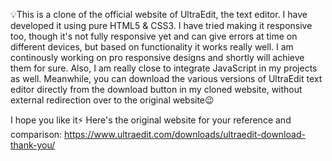 💡This is a clone of the official website of UltraEdit, the text editor. I have developed it using pure HTML5 & CSS3. I have tried making it responsive too, though it's not fully responsive yet and can give errors at time on different devices, but based on functionality it works really well. I am continously working on pro responsive designs and shortly will achieve them for sure. Also, I am really close to integrate JavaScript in my projects as well. Meanwhile, you can download the various versions of UltraEdit text editor directly from the download button in my cloned website, without external redirection over to the original website😉

I hope you like it⚡ Here's the original website for your reference and comparison:
https://www.ultraedit.com/downloads/ultraedit-download-thank-you/
